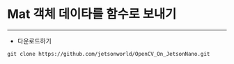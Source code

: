 # Mat 객체 데이타를 함수로 보내기
***
* 다운로드하기
```
git clone https://github.com/jetsonworld/OpenCV_On_JetsonNano.git
```

